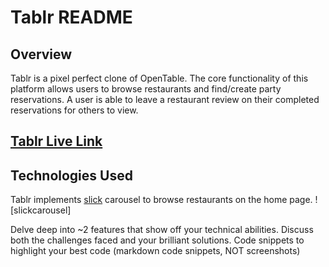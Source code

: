 # Tablr README
## Overview
Tablr is a pixel perfect clone of OpenTable. The core functionality of this platform allows users to browse restaurants and find/create party reservations. A user is able to leave a restaurant review on their completed reservations for others to view.

## [Tablr Live Link](https://tablr-web-service.onrender.com/)

## Technologies Used
Tablr implements [slick](https://kenwheeler.github.io/slick/) carousel to browse restaurants on the home page.
![slickcarousel]

Delve deep into ~2 features that show off your technical abilities. Discuss both the challenges faced and your brilliant solutions.
Code snippets to highlight your best code (markdown code snippets, NOT screenshots)
